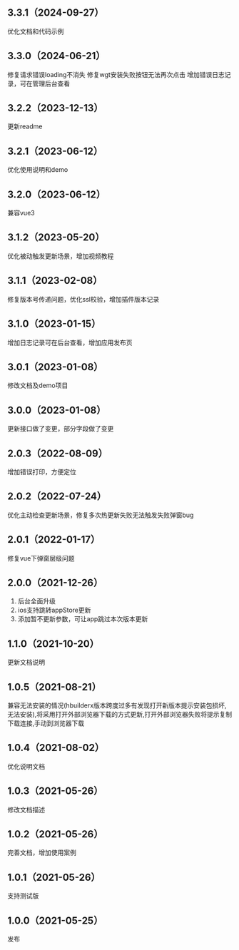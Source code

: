 ## 3.3.1（2024-09-27）
优化文档和代码示例
## 3.3.0（2024-06-21）
修复请求错误loading不消失
修复wgt安装失败按钮无法再次点击
增加错误日志记录，可在管理后台查看
## 3.2.2（2023-12-13）
更新readme
## 3.2.1（2023-06-12）
优化使用说明和demo
## 3.2.0（2023-06-12）
兼容vue3
## 3.1.2（2023-05-20）
优化被动触发更新场景，增加视频教程
## 3.1.1（2023-02-08）
修复版本号传递问题，优化ssl校验，增加插件版本记录
## 3.1.0（2023-01-15）
增加日志记录可在后台查看，增加应用发布页
## 3.0.1（2023-01-08）
修改文档及demo项目
## 3.0.0（2023-01-08）
更新接口做了变更，部分字段做了变更
## 2.0.3（2022-08-09）
增加错误打印，方便定位
## 2.0.2（2022-07-24）
优化主动检查更新场景，修复多次热更新失败无法触发失败弹窗bug
## 2.0.1（2022-01-17）
修复vue下弹窗层级问题
## 2.0.0（2021-12-26）
1. 后台全面升级
2. ios支持跳转appStore更新
3. 添加暂不更新参数，可让app跳过本次版本更新
## 1.1.0（2021-10-20）
更新文档说明
## 1.0.5（2021-08-21）
兼容无法安装的情况(hbuilderx版本跨度过多有发现打开新版本提示安装包损坏,无法安装),将采用打开外部浏览器下载的方式更新,打开外部浏览器失败将提示复制下载连接,手动到浏览器下载
## 1.0.4（2021-08-02）
优化说明文档
## 1.0.3（2021-05-26）
修改文档描述
## 1.0.2（2021-05-26）
完善文档，增加使用案例
## 1.0.1（2021-05-26）
支持测试版
## 1.0.0（2021-05-25）
发布
